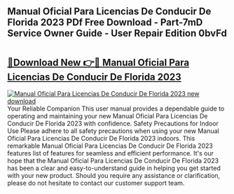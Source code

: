 ## Manual Oficial Para Licencias De Conducir De Florida 2023 PDf Free Download - Part-7mD Service Owner Guide - User Repair Edition 0bvFd

# <h2><a href="http://bc16267.oget.top/?id=Manual+Oficial+Para+Licencias+De+Conducir+De+Florida+2023">🔗Download New 👉🔴 Manual Oficial Para Licencias De Conducir De Florida 2023</a></h2>

[![Manual Oficial Para Licencias De Conducir De Florida 2023 new download](https://i.imgur.com/5g1atiW.png)](http://bc16267.oget.top/?id=Manual+Oficial+Para+Licencias+De+Conducir+De+Florida+2023)
Your Reliable Companion This user manual provides a dependable guide to operating and maintaining your new Manual Oficial Para Licencias De Conducir De Florida 2023 with confidence. Safety Precautions for Indoor Use Please adhere to all safety precautions when using your new Manual Oficial Para Licencias De Conducir De Florida 2023 indoors. This remarkable Manual Oficial Para Licencias De Conducir De Florida 2023 features list of features for seamless and efficient performance. It's our hope that the Manual Oficial Para Licencias De Conducir De Florida 2023 has been a clear and easy-to-understand guide in helping you get started with your new product. Should you require any assistance or clarification, please do not hesitate to contact our customer support team.
